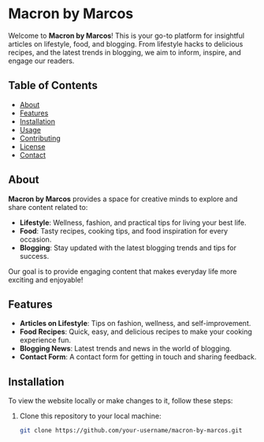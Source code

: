# Macron by Marcos

Welcome to **Macron by Marcos**! This is your go-to platform for insightful articles on lifestyle, food, and blogging. From lifestyle hacks to delicious recipes, and the latest trends in blogging, we aim to inform, inspire, and engage our readers.

## Table of Contents

- [About](#about)
- [Features](#features)
- [Installation](#installation)
- [Usage](#usage)
- [Contributing](#contributing)
- [License](#license)
- [Contact](#contact)

## About

**Macron by Marcos** provides a space for creative minds to explore and share content related to:
- **Lifestyle**: Wellness, fashion, and practical tips for living your best life.
- **Food**: Tasty recipes, cooking tips, and food inspiration for every occasion.
- **Blogging**: Stay updated with the latest blogging trends and tips for success.

Our goal is to provide engaging content that makes everyday life more exciting and enjoyable!

## Features

- **Articles on Lifestyle**: Tips on fashion, wellness, and self-improvement.
- **Food Recipes**: Quick, easy, and delicious recipes to make your cooking experience fun.
- **Blogging News**: Latest trends and news in the world of blogging.
- **Contact Form**: A contact form for getting in touch and sharing feedback.

## Installation

To view the website locally or make changes to it, follow these steps:

1. Clone this repository to your local machine:
   ```bash
   git clone https://github.com/your-username/macron-by-marcos.git
